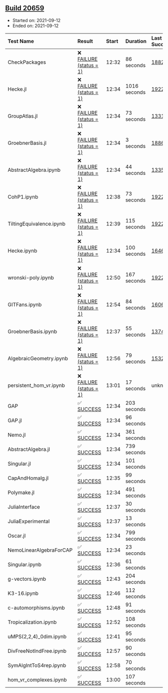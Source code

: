 ## [Build 20659](https://oscarci.mathematik.uni-kl.de/job/oscar/20659/)

* Started on: 2021-09-12
* Ended on: 2021-09-12

| Test Name    | Result | Start | Duration | Last Success | First Failure |
|:-------------|:-------|:------|:---------|:-------------|:--------------|
| CheckPackages | ❌ [FAILURE (status = 1)](https://oscarci.mathematik.uni-kl.de/job/oscar/20659/artifact/logs/build-20659/CheckPackages.log) | 12:32 | 86 seconds | [18822](https://oscarci.mathematik.uni-kl.de/job/oscar/18822/) | [18823](https://oscarci.mathematik.uni-kl.de/job/oscar/18823/) |
| Hecke.jl | ❌ [FAILURE (status = 1)](https://oscarci.mathematik.uni-kl.de/job/oscar/20659/artifact/logs/build-20659/Hecke.jl.log) | 12:34 | 1016 seconds | [19222](https://oscarci.mathematik.uni-kl.de/job/oscar/19222/) | [20152](https://oscarci.mathematik.uni-kl.de/job/oscar/20152/) |
| GroupAtlas.jl | ❌ [FAILURE (status = 1)](https://oscarci.mathematik.uni-kl.de/job/oscar/20659/artifact/logs/build-20659/GroupAtlas.jl.log) | 12:34 | 73 seconds | [13311](https://oscarci.mathematik.uni-kl.de/job/oscar/13311/) | [13312](https://oscarci.mathematik.uni-kl.de/job/oscar/13312/) |
| GroebnerBasis.jl | ❌ [FAILURE (status = 1)](https://oscarci.mathematik.uni-kl.de/job/oscar/20659/artifact/logs/build-20659/GroebnerBasis.jl.log) | 12:34 | 3 seconds | [18864](https://oscarci.mathematik.uni-kl.de/job/oscar/18864/) | [18865](https://oscarci.mathematik.uni-kl.de/job/oscar/18865/) |
| AbstractAlgebra.ipynb | ❌ [FAILURE (status = 1)](https://oscarci.mathematik.uni-kl.de/job/oscar/20659/artifact/logs/build-20659/AbstractAlgebra.ipynb.log) | 12:34 | 44 seconds | [13355](https://oscarci.mathematik.uni-kl.de/job/oscar/13355/) | [13356](https://oscarci.mathematik.uni-kl.de/job/oscar/13356/) |
| CohP1.ipynb | ❌ [FAILURE (status = 1)](https://oscarci.mathematik.uni-kl.de/job/oscar/20659/artifact/logs/build-20659/CohP1.ipynb.log) | 12:38 | 73 seconds | [19222](https://oscarci.mathematik.uni-kl.de/job/oscar/19222/) | [20152](https://oscarci.mathematik.uni-kl.de/job/oscar/20152/) |
| TiltingEquivalence.ipynb | ❌ [FAILURE (status = 1)](https://oscarci.mathematik.uni-kl.de/job/oscar/20659/artifact/logs/build-20659/TiltingEquivalence.ipynb.log) | 12:39 | 115 seconds | [19222](https://oscarci.mathematik.uni-kl.de/job/oscar/19222/) | [20152](https://oscarci.mathematik.uni-kl.de/job/oscar/20152/) |
| Hecke.ipynb | ❌ [FAILURE (status = 1)](https://oscarci.mathematik.uni-kl.de/job/oscar/20659/artifact/logs/build-20659/Hecke.ipynb.log) | 12:34 | 100 seconds | [16463](https://oscarci.mathematik.uni-kl.de/job/oscar/16463/) | [16464](https://oscarci.mathematik.uni-kl.de/job/oscar/16464/) |
| wronski-poly.ipynb | ❌ [FAILURE (status = 1)](https://oscarci.mathematik.uni-kl.de/job/oscar/20659/artifact/logs/build-20659/wronski-poly.ipynb.log) | 12:50 | 167 seconds | [19222](https://oscarci.mathematik.uni-kl.de/job/oscar/19222/) | [20152](https://oscarci.mathematik.uni-kl.de/job/oscar/20152/) |
| GITFans.ipynb | ❌ [FAILURE (status = 1)](https://oscarci.mathematik.uni-kl.de/job/oscar/20659/artifact/logs/build-20659/GITFans.ipynb.log) | 12:54 | 84 seconds | [16068](https://oscarci.mathematik.uni-kl.de/job/oscar/16068/) | [16069](https://oscarci.mathematik.uni-kl.de/job/oscar/16069/) |
| GroebnerBasis.ipynb | ❌ [FAILURE (status = 1)](https://oscarci.mathematik.uni-kl.de/job/oscar/20659/artifact/logs/build-20659/GroebnerBasis.ipynb.log) | 12:37 | 55 seconds | [13748](https://oscarci.mathematik.uni-kl.de/job/oscar/13748/) | [13749](https://oscarci.mathematik.uni-kl.de/job/oscar/13749/) |
| AlgebraicGeometry.ipynb | ❌ [FAILURE (status = 1)](https://oscarci.mathematik.uni-kl.de/job/oscar/20659/artifact/logs/build-20659/AlgebraicGeometry.ipynb.log) | 12:56 | 79 seconds | [15322](https://oscarci.mathematik.uni-kl.de/job/oscar/15322/) | [15323](https://oscarci.mathematik.uni-kl.de/job/oscar/15323/) |
| persistent_hom_vr.ipynb | ❌ [FAILURE (status = 1)](https://oscarci.mathematik.uni-kl.de/job/oscar/20659/artifact/logs/build-20659/persistent_hom_vr.ipynb.log) | 13:01 | 17 seconds | unknown | unknown |
| GAP | ✅ [SUCCESS](https://oscarci.mathematik.uni-kl.de/job/oscar/20659/artifact/logs/build-20659/GAP.log) | 12:34 | 203 seconds |  |  |
| GAP.jl | ✅ [SUCCESS](https://oscarci.mathematik.uni-kl.de/job/oscar/20659/artifact/logs/build-20659/GAP.jl.log) | 12:34 | 96 seconds |  |  |
| Nemo.jl | ✅ [SUCCESS](https://oscarci.mathematik.uni-kl.de/job/oscar/20659/artifact/logs/build-20659/Nemo.jl.log) | 12:34 | 361 seconds |  |  |
| AbstractAlgebra.jl | ✅ [SUCCESS](https://oscarci.mathematik.uni-kl.de/job/oscar/20659/artifact/logs/build-20659/AbstractAlgebra.jl.log) | 12:34 | 739 seconds |  |  |
| Singular.jl | ✅ [SUCCESS](https://oscarci.mathematik.uni-kl.de/job/oscar/20659/artifact/logs/build-20659/Singular.jl.log) | 12:34 | 101 seconds |  |  |
| CapAndHomalg.jl | ✅ [SUCCESS](https://oscarci.mathematik.uni-kl.de/job/oscar/20659/artifact/logs/build-20659/CapAndHomalg.jl.log) | 12:35 | 99 seconds |  |  |
| Polymake.jl | ✅ [SUCCESS](https://oscarci.mathematik.uni-kl.de/job/oscar/20659/artifact/logs/build-20659/Polymake.jl.log) | 12:34 | 491 seconds |  |  |
| JuliaInterface | ✅ [SUCCESS](https://oscarci.mathematik.uni-kl.de/job/oscar/20659/artifact/logs/build-20659/JuliaInterface.log) | 12:37 | 30 seconds |  |  |
| JuliaExperimental | ✅ [SUCCESS](https://oscarci.mathematik.uni-kl.de/job/oscar/20659/artifact/logs/build-20659/JuliaExperimental.log) | 12:37 | 13 seconds |  |  |
| Oscar.jl | ✅ [SUCCESS](https://oscarci.mathematik.uni-kl.de/job/oscar/20659/artifact/logs/build-20659/Oscar.jl.log) | 12:34 | 799 seconds |  |  |
| NemoLinearAlgebraForCAP | ✅ [SUCCESS](https://oscarci.mathematik.uni-kl.de/job/oscar/20659/artifact/logs/build-20659/NemoLinearAlgebraForCAP.log) | 12:34 | 23 seconds |  |  |
| Singular.ipynb | ✅ [SUCCESS](https://oscarci.mathematik.uni-kl.de/job/oscar/20659/artifact/logs/build-20659/Singular.ipynb.log) | 12:36 | 61 seconds |  |  |
| g-vectors.ipynb | ✅ [SUCCESS](https://oscarci.mathematik.uni-kl.de/job/oscar/20659/artifact/logs/build-20659/g-vectors.ipynb.log) | 12:43 | 204 seconds |  |  |
| K3-16.ipynb | ✅ [SUCCESS](https://oscarci.mathematik.uni-kl.de/job/oscar/20659/artifact/logs/build-20659/K3-16.ipynb.log) | 12:46 | 112 seconds |  |  |
| c-automorphisms.ipynb | ✅ [SUCCESS](https://oscarci.mathematik.uni-kl.de/job/oscar/20659/artifact/logs/build-20659/c-automorphisms.ipynb.log) | 12:48 | 91 seconds |  |  |
| Tropicalization.ipynb | ✅ [SUCCESS](https://oscarci.mathematik.uni-kl.de/job/oscar/20659/artifact/logs/build-20659/Tropicalization.ipynb.log) | 12:52 | 108 seconds |  |  |
| uMPS(2,2,4)_0dim.ipynb | ✅ [SUCCESS](https://oscarci.mathematik.uni-kl.de/job/oscar/20659/artifact/logs/build-20659/uMPS-2-2-4-_0dim.ipynb.log) | 12:41 | 95 seconds |  |  |
| DivFreeNotIndFree.ipynb | ✅ [SUCCESS](https://oscarci.mathematik.uni-kl.de/job/oscar/20659/artifact/logs/build-20659/DivFreeNotIndFree.ipynb.log) | 12:57 | 90 seconds |  |  |
| SymAlgIntToS4rep.ipynb | ✅ [SUCCESS](https://oscarci.mathematik.uni-kl.de/job/oscar/20659/artifact/logs/build-20659/SymAlgIntToS4rep.ipynb.log) | 12:58 | 70 seconds |  |  |
| hom_vr_complexes.ipynb | ✅ [SUCCESS](https://oscarci.mathematik.uni-kl.de/job/oscar/20659/artifact/logs/build-20659/hom_vr_complexes.ipynb.log) | 13:00 | 107 seconds |  |  |
